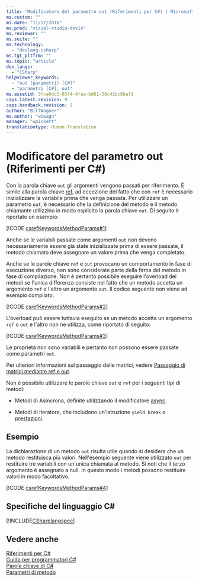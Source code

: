 ```yaml
---
title: "Modificatore del parametro out (Riferimenti per C#) | Microsoft Docs"
ms.custom: ""
ms.date: "11/17/2016"
ms.prod: "visual-studio-dev14"
ms.reviewer: ""
ms.suite: ""
ms.technology: 
  - "devlang-csharp"
ms.tgt_pltfrm: ""
ms.topic: "article"
dev_langs: 
  - "CSharp"
helpviewer_keywords: 
  - "out (parametri) [C#]"
  - "parametri [C#], out"
ms.assetid: 3fce0dc5-03f4-4faa-bd61-36c41bc6baf1
caps.latest.revision: 9
caps.handback.revision: 9
author: "BillWagner"
ms.author: "wiwagn"
manager: "wpickett"
translationtype: Human Translation
---
```

# Modificatore del parametro out (Riferimenti per C#)
Con la parola chiave `out` gli argomenti vengono passati per riferimento.  È simile alla parola chiave [ref](../../../csharp/language-reference/keywords/ref.md), ad eccezione del fatto che con `ref` è necessario inizializzare la variabile prima che venga passata.  Per utilizzare un parametro `out`, è necessario che la definizione del metodo e il metodo chiamante utilizzino in modo esplicito la parola chiave `out`.  Di seguito è riportato un esempio:  
  
 [!CODE [csrefKeywordsMethodParams#1](../CodeSnippet/VS_Snippets_VBCSharp/csrefKeywordsMethodParams#1)]  
  
 Anche se le variabili passate come argomenti `out` non devono necessariamente essere già state inizializzate prima di essere passate, il metodo chiamato deve assegnare un valore prima che venga completato.  
  
 Anche se le parole chiave `ref` e `out` provocano un comportamento in fase di esecuzione diverso, non sono considerate parte della firma del metodo in fase di compilazione.  Non è pertanto possibile eseguire l'overload dei metodi se l'unica differenza consiste nel fatto che un metodo accetta un argomento `ref` e l'altro un argomento `out`.  Il codice seguente non viene ad esempio compilato:  
  
 [!CODE [csrefKeywordsMethodParams#2](../CodeSnippet/VS_Snippets_VBCSharp/csrefKeywordsMethodParams#2)]  
  
 L'overload può essere tuttavia eseguito se un metodo accetta un argomento `ref` o `out` e l'altro non ne utilizza, come riportato di seguito:  
  
 [!CODE [csrefKeywordsMethodParams#3](../CodeSnippet/VS_Snippets_VBCSharp/csrefKeywordsMethodParams#3)]  
  
 Le proprietà non sono variabili e pertanto non possono essere passate come parametri `out`.  
  
 Per ulteriori informazioni sul passaggio delle matrici, vedere [Passaggio di matrici mediante ref e out](../../../csharp/programming-guide/arrays/passing-arrays-using-ref-and-out.md).  
  
 Non è possibile utilizzare le parole chiave `out` e `ref` per i seguenti tipi di metodi:  
  
-   Metodi di Asincrona, definite utilizzando il modificatore [async](../../../csharp/language-reference/keywords/async.md).  
  
-   Metodi di iteratore, che includono un'istruzione `yield break` o [prestazioni](../../../csharp/language-reference/keywords/yield.md).  
  
## Esempio  
 La dichiarazione di un metodo `out` risulta utile quando si desidera che un metodo restituisca più valori.  Nell'esempio seguente viene utilizzato `out` per restituire tre variabili con un'unica chiamata al metodo.  Si noti che il terzo argomento è assegnato a null.  In questo modo i metodi possono restituire valori in modo facoltativo.  
  
 [!CODE [csrefKeywordsMethodParams#4](../CodeSnippet/VS_Snippets_VBCSharp/csrefKeywordsMethodParams#4)]  
  
## Specifiche del linguaggio C\#  
 [!INCLUDE[CSharplangspec](../../../csharp/language-reference/keywords/includes/csharplangspec_md.md)]  
  
## Vedere anche  
 [Riferimenti per C\#](../../../csharp/language-reference/index.md)   
 [Guida per programmatori C\#](../../../csharp/programming-guide/index.md)   
 [Parole chiave di C\#](../../../csharp/language-reference/keywords/index.md)   
 [Parametri di metodo](../../../csharp/language-reference/keywords/method-parameters.md)